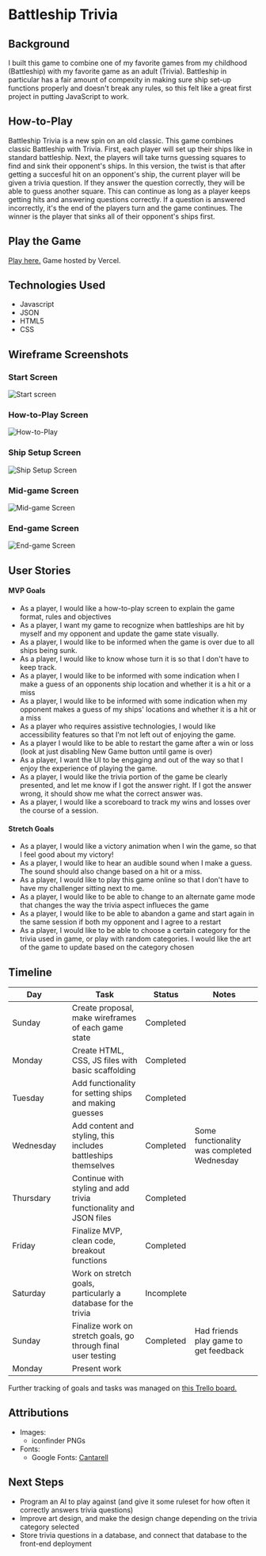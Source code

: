 # Battleship Trivia

## Background

I built this game to combine one of my favorite games from my childhood (Battleship) with my favorite game as an adult (Trivia). Battleship in particular has a fair amount of compexity in making sure ship set-up functions properly and doesn't break any rules, so this felt like a great first project in putting JavaScript to work.

## How-to-Play

 Battleship Trivia is a new spin on an old classic. This game combines classic Battleship with Trivia. First, each player will set up their ships like in standard battleship. Next, the players will take turns guessing squares to find and sink their opponent's ships. In this version, the twist is that after getting a succesful hit on an opponent's ship, the current player will be given a trivia question. If they answer the question correctly, they will be able to guess another square. This can continue as long as a player keeps getting hits and answering questions correctly. If a question is answered incorrectly, it's the end of the players turn and the game continues. The winner is the player that sinks all of their opponent's ships first.

## Play the Game

[Play here.](https://battleship-trivia.vercel.app/) Game hosted by Vercel. 

## Technologies Used

- Javascript
- JSON
- HTML5
- CSS

## Wireframe Screenshots

### Start Screen

![Start screen](./StartStateScreenshotBattleshipTrivia.png)

### How-to-Play Screen

![How-to-Play](./HowToPlayStateScreenshotBattleshipTrivia.png)

### Ship Setup Screen

![Ship Setup Screen](./ShipSetUpWireframe.png)

### Mid-game Screen

![Mid-game Screen](./MidGameWireframe.png)

### End-game Screen

![End-game Screen](./EndGameWireframe.png)

## User Stories

#### MVP Goals

- As a player, I would like a how-to-play screen to explain the game format, rules and objectives
- As a player, I want my game to recognize when battleships are hit by myself and my opponent and update the game state visually.
- As a player, I would like to be informed when the game is over due to all ships being sunk.
- As a player, I would like to know whose turn it is so that I don't have to keep track.
- As a player, I would like to be informed with some indication when I make a guess of an opponents ship location and whether it is a hit or a miss
- As a player, I would like to be informed with some indication when my opponent makes a guess of my ships' locations and whether it is a hit or a miss
- As a player who requires assistive technologies, I would like accessibility features so that I'm not left out of enjoying the game.
- As a player I would like to be able to restart the game after a win or loss (look at just disabling New Game button until game is over)
- As a player, I want the UI to be engaging and out of the way so that I enjoy the experience of playing the game.
- As a player, I would like the trivia portion of the game be clearly presented, and let me know if I got the answer right. If I got the answer wrong, it should show me what the correct answer was.
- As a player, I would like a scoreboard to track my wins and losses over the course of a session. 

#### Stretch Goals

- As a player, I would like a victory animation when I win the game, so that I feel good about my victory!
- As a player, I would like to hear an audible sound when I make a guess. The sound should also change based on a hit or a miss.
- As a player, I would like to play this game online so that I don't have to have my challenger sitting next to me.
- As a player, I would like to be able to change to an alternate game mode that changes the way the trivia aspect influeces the game
- As a player, I would like to be able to abandon a game and start again in the same session if both my opponent and I agree to a restart
- As a player, I would like to be able to choose a certain category for the trivia used in game, or play with random categories. I would like the art of the game to update based on the category chosen

## Timeline

| Day       |   | Task                                                              | Status     | Notes                                      |
|-----------|---|-------------------------------------------------------------------|------------|--------------------------------------------|
| Sunday    |   | Create proposal, make wireframes of each game state               | Completed  |                                            |
| Monday    |   | Create HTML, CSS, JS files with basic scaffolding                 | Completed  |                                            |
| Tuesday   |   | Add functionality for setting ships and making guesses            | Completed  |                                            |
| Wednesday |   | Add content and styling, this includes battleships themselves     | Completed  | Some functionality was completed Wednesday |
| Thursdary |   | Continue with styling and add trivia functionality and JSON files | Completed  |                                            |
| Friday    |   | Finalize MVP, clean code, breakout functions                      | Completed  |                                            |
| Saturday  |   | Work on stretch goals, particularly a database for the trivia     | Incomplete |                                            |
| Sunday    |   | Finalize work on stretch goals, go through final user testing     | Completed  | Had friends play game to get feedback      |
| Monday    |   | Present work                                                      |            |                                            |

Further tracking of goals and tasks was managed on [this Trello board.](https://trello.com/b/pFpab8LH/battleship-trivia)

## Attributions

  - Images:
    * iconfinder PNGs
  - Fonts: 
    * Google Fonts: [Cantarell](https://fonts.google.com/specimen/Cantarell)

## Next Steps

- Program an AI to play against (and give it some ruleset for how often it correctly answers trivia questions)
- Improve art design, and make the design change depending on the trivia category selected
- Store trivia questions in a database, and connect that database to the front-end deployment